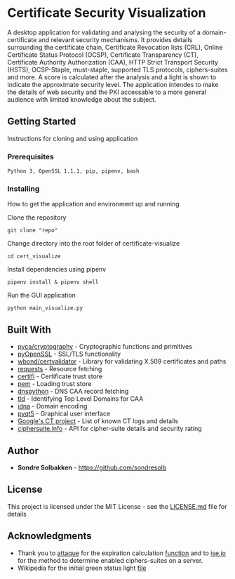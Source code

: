 # Certificate Security Visualization

A desktop application for validating and analysing the security of a domain-certificate and relevant security mechanisms. It provides details surrounding the certificate chain, Certificate Revocation lists (CRL), Online Certificate Status Protocol (OCSP), Certificate Transparency (CT), Certificate Authority Authorization (CAA), HTTP Strict Transport Security (HSTS), OCSP-Staple, must-staple, supported TLS protocols, ciphers-suites and more. A score is calculated after the analysis and a light is shown to indicate the approximate security level. The application intendes to make the details of web security and the PKI accessable to a more general audience with limited knowledge about the subject.

## Getting Started

Instructions for cloning and using application

### Prerequisites

```
Python 3, OpenSSL 1.1.1, pip, pipenv, bash
```

### Installing

How to get the application and environment up and running


Clone the repository

```
git clone "repo"
```
Change directory into the root folder of certificate-visualize

```
cd cert_visualize
```

Install dependencies using pipenv

```
pipenv install & pipenv shell
```

Run the GUI application

```
python main_visualize.py
```

## Built With

* [pyca/cryptography](https://cryptography.io/en/latest/) - Cryptographic functions and primitives
* [pyOpenSSL](https://www.pyopenssl.org/en/stable/index.html) - SSL/TLS functionality
* [wbond/certvalidator](https://github.com/wbond/certvalidator) - Library for validating X.509 certificates and paths
* [requests](https://requests.readthedocs.io/en/master/) - Resource fetching
* [certifi](https://certifi.io/en/latest/) - Certificate trust store
* [pem](https://pypi.org/project/pem/) - Loading trust store
* [dnspython](http://www.dnspython.org/) - DNS CAA record fetching
* [tld](https://tld.readthedocs.io/en/latest/) - Identifying Top Level Domains for CAA
* [idna](https://pypi.org/project/idna/) - Domain encoding
* [pyqt5](https://pypi.org/project/PyQt5/) - Graphical user interface
* [Google's CT project](https://www.gstatic.com/ct/log_list/v2/log_list.json) - List of known CT logs and details
* [ciphersuite.info](https://ciphersuite.info/) - API for cipher-suite details and security rating


## Author

* **Sondre Solbakken** - https://github.com/sondresolb

## License

This project is licensed under the MIT License - see the [LICENSE.md](LICENSE.md) file for details

## Acknowledgments
* Thank you to [attaque](https://stackoverflow.com/users/1116508/attaque) for the expiration calculation [function](https://stackoverflow.com/questions/1345827/how-do-i-find-the-time-difference-between-two-datetime-objects-in-python/47207182#47207182) and to [ise.io](https://www.ise.io/using-openssl-determine-ciphers-enabled-server/) for the method to determine enabled ciphers-suites on a server.
* Wikipedia for the initial green status light [file](https://en.m.wikipedia.org/wiki/File:Green_sphere.svg)